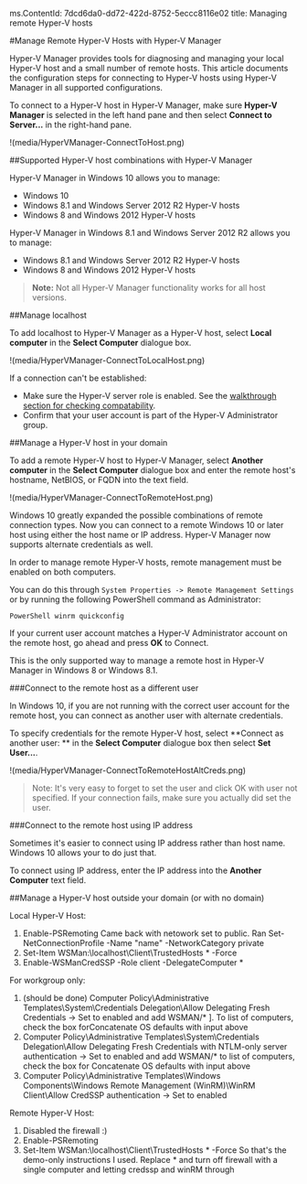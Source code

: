 ms.ContentId: 7dcd6da0-dd72-422d-8752-5eccc8116e02
title: Managing remote Hyper-V hosts

#Manage Remote Hyper-V Hosts with Hyper-V Manager

Hyper-V Manager provides tools for diagnosing and managing your local Hyper-V host and a small number of remote hosts.
This article documents the configuration steps for connecting to Hyper-V hosts using Hyper-V Manager in all supported configurations.

To connect to a Hyper-V host in Hyper-V Manager, make sure **Hyper-V Manager** is selected in the left hand pane and then select **Connect to Server...** in the right-hand pane.

!(media/HyperVManager-ConnectToHost.png)

##Supported Hyper-V host combinations with Hyper-V Manager

Hyper-V Manager in Windows 10 allows you to manage:

*   Windows 10
*   Windows 8.1 and Windows Server 2012 R2 Hyper-V hosts
*   Windows 8 and Windows 2012 Hyper-V hosts

Hyper-V Manager in Windows 8.1 and Windows Server 2012 R2 allows you to manage:

*   Windows 8.1 and Windows Server 2012 R2 Hyper-V hosts
*   Windows 8 and Windows 2012 Hyper-V hosts

> **Note:** Not all Hyper-V Manager functionality works for all host versions.
> 

##Manage localhost

To add localhost to Hyper-V Manager as a Hyper-V host, select **Local computer** in the **Select Computer** dialogue box.

!(media/HyperVManager-ConnectToLocalHost.png)

If a connection can't be established:

*   Make sure the Hyper-V server role is enabled.
    See the [walkthrough section for checking compatability](../quick_start/walkthrough_compatibility.md).
*   Confirm that your user account is part of the Hyper-V Administrator group.

##Manage a Hyper-V host in your domain

To add a remote Hyper-V host to Hyper-V Manager, select **Another computer** in the **Select Computer** dialogue box and enter the remote host's hostname, NetBIOS, or FQDN into the text field.

!(media/HyperVManager-ConnectToRemoteHost.png)

Windows 10 greatly expanded the possible combinations of remote connection types.
Now you can connect to a remote Windows 10 or later host using either the host name or IP address.
Hyper-V Manager now supports alternate credentials as well.

In order to manage remote Hyper-V hosts, remote management must be enabled on both computers.

You can do this through `System Properties -> Remote Management Settings` or by running the following PowerShell command as Administrator:  

` PowerShell
winrm quickconfig
`

If your current user account matches a Hyper-V Administrator account on the remote host, go ahead and press **OK** to Connect.

This is the only supported way to manage a remote host in Hyper-V Manager in Windows 8 or Windows 8.1.

###Connect to the remote host as a different user

In Windows 10, if you are not running with the correct user account for the remote host, you can connect as another user with alternate credentials.

To specify credentials for the remote Hyper-V host, select **Connect as another user: ** in the **Select Computer** dialogue box then select **Set User...**.

!(media/HyperVManager-ConnectToRemoteHostAltCreds.png)

> Note:  It's very easy to forget to set the user and click OK with user not specified.
> If your connection fails, make sure you actually did set the user.
> 

###Connect to the remote host using IP address

Sometimes it's easier to connect using IP address rather than host name.
Windows 10 allows your to do just that.

To connect using IP address, enter the IP address into the **Another Computer** text field.

##Manage a Hyper-V host outside your domain (or with no domain)

<!--Assuming this isn't done yet...again needs context.-->
Local Hyper-V Host:

1.  Enable-PSRemoting
    Came back with netowork set to public.
    Ran
    Set-NetConnectionProfile -Name "name" -NetworkCategory private
2.  Set-Item WSMan:\localhost\Client\TrustedHosts * -Force
3.  Enable-WSManCredSSP -Role client -DelegateComputer *

For workgroup only:

1.  (should be done) Computer Policy\Administrative Templates\System\Credentials Delegation\Allow Delegating Fresh Credentials → Set to enabled and add WSMAN/* ].
    To list of computers, check the box forConcatenate OS defaults with input above
2.  Computer Policy\Administrative Templates\System\Credentials Delegation\Allow Delegating Fresh Credentials with NTLM-only server authentication → Set to enabled and add WSMAN/* to list of computers, check the box for Concatenate OS defaults with input above
3.  Computer Policy\Administrative Templates\Windows Components\Windows Remote Management (WinRM)\WinRM Client\Allow CredSSP authentication → Set to enabled

Remote Hyper-V Host:

1.  Disabled the firewall :)
2.  Enable-PSRemoting
3.  Set-Item WSMan:\localhost\Client\TrustedHosts * -Force
    So that's the demo-only instructions I used.
    Replace * and turn off firewall with a single computer and letting credssp and winRM through


